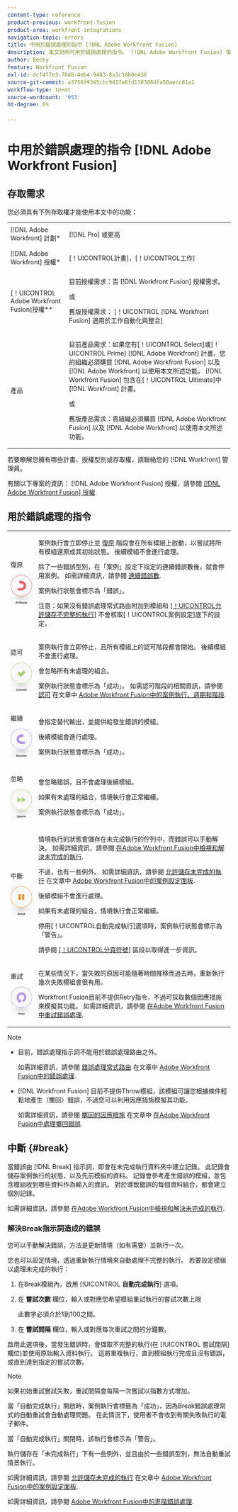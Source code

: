 ```yaml
---
content-type: reference
product-previous: workfront-fusion
product-area: workfront-integrations
navigation-topic: errors
title: 中用於錯誤處理的指令 [!DNL Adobe Workfront Fusion]
description: 本文說明可用於錯誤處理的指令。 [!DNL Adobe Workfront Fusion] 情境。
author: Becky
feature: Workfront Fusion
exl-id: dcf4f7e3-78d8-4eb4-9483-8a1c18b0e436
source-git-commit: a3756f9345cbc9417a6fd110306dfa50aecc81a2
workflow-type: tm+mt
source-wordcount: '953'
ht-degree: 0%

---
```


# 中用於錯誤處理的指令 [!DNL Adobe Workfront Fusion]

## 存取需求

您必須具有下列存取權才能使用本文中的功能：

<table style="table-layout:auto"> 
 <col> 
 <col> 
 <tbody> 
  <tr> 
   <td role="rowheader">[!DNL Adobe Workfront] 計劃*</td> 
   <td> <p>[!DNL Pro] 或更高</p> </td> 
  </tr> 
  <tr data-mc-conditions=""> 
   <td role="rowheader">[!DNL Adobe Workfront] 授權*</td> 
   <td> <p>[！UICONTROL計畫]，[！UICONTROL工作]</p> </td> 
  </tr> 
  <tr> 
   <td role="rowheader">[！UICONTROL Adobe Workfront Fusion]授權**</td> 
   <td>
   <p>目前授權需求：否 [!DNL Workfront Fusion] 授權需求。</p>
   <p>或</p>
   <p>舊版授權需求： [！UICONTROL [!DNL Workfront Fusion] 適用於工作自動化與整合] </p>
   </td> 
  </tr> 
  <tr> 
   <td role="rowheader">產品</td> 
   <td>
   <p>目前產品需求：如果您有[！UICONTROL Select]或[！UICONTROL Prime] [!DNL Adobe Workfront] 計畫，您的組織必須購買 [!DNL Adobe Workfront Fusion] 以及 [!DNL Adobe Workfront] 以使用本文所述功能。 [!DNL Workfront Fusion] 包含在[！UICONTROL Ultimate]中 [!DNL Workfront] 計畫。</p>
   <p>或</p>
   <p>舊版產品需求：貴組織必須購買 [!DNL Adobe Workfront Fusion] 以及 [!DNL Adobe Workfront] 以使用本文所述功能。</p>
   </td> 
  </tr> 
 </tbody> 
</table>

若要瞭解您擁有哪些計畫、授權型別或存取權，請聯絡您的 [!DNL Workfront] 管理員。

有關以下專案的資訊： [!DNL Adobe Workfront Fusion] 授權，請參閱 [[!DNL Adobe Workfront Fusion] 授權](../../workfront-fusion/get-started/license-automation-vs-integration.md).

## 用於錯誤處理的指令

<table style="table-layout:auto">
 <col> 
 <col> 
 <tbody> 
  <tr> 
   <td role="rowheader"> <p>復原</p> <p> <img src="assets/rollback.png"> </p> </td> 
   <td> <p>案例執行會立即停止並 <a href="../../workfront-fusion/scenarios/scenario-execution-cycles-phases.md#rollback" class="MCXref xref">復原</a> 階段會在所有模組上啟動，以嘗試將所有模組還原成其初始狀態。 後續模組不會進行處理。</p> <p>除了一些錯誤型別，在「案例」設定下指定的連續錯誤數後，就會停用案例。 如需詳細資訊，請參閱 <a href="../../workfront-fusion/scenarios/scenario-settings-panel.md#number" class="MCXref xref">連續錯誤數</a>.</p> <p>案例執行狀態會標示為「錯誤」。</p> <p>注意：如果沒有錯誤處理常式路由附加到模組和 <a href="../../workfront-fusion/scenarios/scenario-settings-panel.md#allow" class="MCXref xref">[！UICONTROL允許儲存不完整的執行]</a> 不會核取[！UICONTROL案例設定]底下的設定。</p> </td> 
  </tr> 
  <tr> 
   <td role="rowheader"> <p>認可</p> <p> <img src="assets/commit.png"> </p> </td> 
   <td> <p>案例執行會立即停止，且所有模組上的認可階段都會開始。 後續模組不會進行處理。</p> <p>會忽略所有未處理的組合。</p> <p>案例執行狀態會標示為「成功」。 如需認可階段的相關資訊，請參閱 <a href="../../workfront-fusion/scenarios/scenario-execution-cycles-phases.md#commit" class="MCXref xref">認可</a> 在文章中 <a href="../../workfront-fusion/scenarios/scenario-execution-cycles-phases.md" class="MCXref xref">Adobe Workfront Fusion中的案例執行、週期和階段</a>.</p> </td> 
  </tr> 
  <tr> 
   <td role="rowheader"> <p>繼續</p> <p> <img src="assets/resume.png"> </p> </td> 
   <td> <p>會指定替代輸出，並提供給發生錯誤的模組。</p> <p>後續模組會進行處理。</p> <p>案例執行狀態會標示為「成功」。</p> </td> 
  </tr> 
  <tr> 
   <td role="rowheader"> <p>忽略</p> <p> <img src="assets/ignore.png"> </p> </td> 
   <td> <p>會忽略錯誤，且不會處理後續模組。</p> <p>如果有未處理的組合，情境執行會正常繼續。</p> <p>案例執行狀態會標示為「成功」。</p> </td> 
  </tr> 
  <tr> 
   <td role="rowheader"> <p>中斷</p> <p> <img src="assets/break.png"> </p> </td> 
   <td> <p>情境執行的狀態會儲存在未完成執行的佇列中，而錯誤可以手動解決。 如需詳細資訊，請參閱 <a href="../../workfront-fusion/scenarios/view-and-resolve-incomplete-executions.md" class="MCXref xref">在Adobe Workfront Fusion中檢視和解決未完成的執行</a>. </p> <p>不過，也有一些例外。 如需詳細資訊，請參閱 <a href="../../workfront-fusion/scenarios/scenario-settings-panel.md#allow" class="MCXref xref">允許儲存未完成的執行</a> 在文章中 <a href="../../workfront-fusion/scenarios/scenario-settings-panel.md" class="MCXref xref">Adobe Workfront Fusion中的案例設定面板</a>.</p> <p>後續模組不會進行處理。</p> <p>如果有未處理的組合，情境執行會正常繼續。</p> <p>停用[！UICONTROL自動完成執行]選項時，案例執行狀態會標示為「警告」。</p> <p>請參閱 <a href="#break" class="MCXref xref">[！UICONTROL分頁符號]</a> 區段以取得進一步資訊。</p> </td> 
  </tr> 
  <tr> 
   <td role="rowheader"> <p>重試</p> <p> <img src="assets/retry.png"> </p> </td> 
   <td> <p>在某些情況下，當失敗的原因可能隨著時間推移而過去時，重新執行幾次失敗模組會很有用。</p> <p>Workfront Fusion目前不提供Retry指令，不過可採取數個因應措施來模擬其功能。 如需詳細資訊，請參閱 <a href="../../workfront-fusion/errors/retry.md" class="MCXref xref">在Adobe Workfront Fusion中重試錯誤處理</a>.</p> </td> 
  </tr> 
 </tbody> 
</table>

>[!NOTE]
>
>* 目前，錯誤處理指示詞不能用於錯誤處理路由之外。
>
>   如需詳細資訊，請參閱 [錯誤處理常式路由](../../workfront-fusion/errors/error-handling.md#error) 在文章中 [Adobe Workfront Fusion中的錯誤處理](../../workfront-fusion/errors/error-handling.md).
>* [!DNL Workfront Fusion] 目前不提供Throw模組，該模組可讓您根據條件輕鬆地產生（擲回）錯誤，不過您可以利用因應措施模擬其功能。
>
>   如需詳細資訊，請參閱 [擲回的因應措施](../../workfront-fusion/errors/throw.md#workaround-for-throw) 在文章中 [在Adobe Workfront Fusion中處理擲回錯誤](../../workfront-fusion/errors/throw.md).

## 中斷 {#break}

當錯誤由 [!DNL Break] 指示詞，即會在未完成執行資料夾中建立記錄。 此記錄會儲存案例執行的狀態，以及先前模組的資料。 記錄會參考產生錯誤的模組，並包含模組收到哪些資料作為輸入的資訊。 對於導致錯誤的每個資料組合，都會建立個別記錄。

如需詳細資訊，請參閱 [在Adobe Workfront Fusion中檢視和解決未完成的執行](../../workfront-fusion/scenarios/view-and-resolve-incomplete-executions.md).

### 解決Break指示詞造成的錯誤

您可以手動解決錯誤，方法是更新情境（如有需要）並執行一次。

您也可以設定情境，透過重新執行情境來自動處理不完整的執行。 若要設定模組以處理未完成的執行：

1. 在Break模組內，啟用 [!UICONTROL **自動完成執行**] 選項。
1. 在 **嘗試次數** 欄位，輸入或對應您希望模組重試執行的嘗試次數上限

   此數字必須介於1到100之間。
1. 在 **嘗試間隔** 欄位，輸入或對應每次重試之間的分鐘數。

啟用此選項後，當發生錯誤時，會擷取不完整的執行(在 [!UICONTROL 嘗試間隔] 欄位)並使用原始輸入資料執行。 這將重複執行，直到模組執行完成且沒有錯誤，或直到達到指定的嘗試次數。

>[!NOTE]
>
>如果初始重試嘗試失敗，重試間隔會每隔一次嘗試以指數方式增加。


當「自動完成執行」開啟時，案例執行會標籤為「成功」，因為Break錯誤處理常式的自動重試會自動處理問題。 在此情況下，使用者不會收到有關失敗執行的電子郵件。

當「自動完成執行」關閉時，該執行會標示為「警告」。

執行儲存在「未完成執行」下有一些例外，並且由於一些錯誤型別，無法自動重試情景執行。

如需詳細資訊，請參閱 [允許儲存未完成的執行](../../workfront-fusion/scenarios/scenario-settings-panel.md#allow) 在文章中 [Adobe Workfront Fusion中的案例設定面板](../../workfront-fusion/scenarios/scenario-settings-panel.md).

如需詳細資訊，請參閱 [Adobe Workfront Fusion中的進階錯誤處理](../../workfront-fusion/errors/advanced-error-handling.md).
